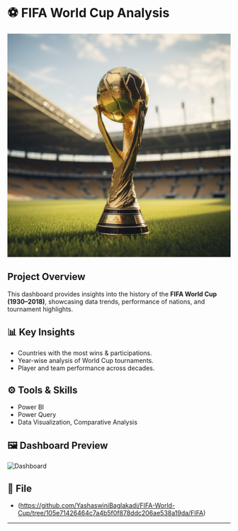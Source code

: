 # ⚽ FIFA World Cup Analysis 
![FIFA BANNER](https://github.com/YashaswiniBaglakadi/FIFA-World-Cup/blob/2b720d14143c2a26bd9d3418da001e95a58418b5/Banner/view-soccer-gold-cup-field.jpg)
##  Project Overview
This dashboard provides insights into the history of the **FIFA World Cup (1930–2018)**, showcasing data trends, performance of nations, and tournament highlights.

## 📊 Key Insights
- Countries with the most wins & participations.
- Year-wise analysis of World Cup tournaments.
- Player and team performance across decades.

## ⚙️ Tools & Skills
- Power BI
- Power Query
- Data Visualization, Comparative Analysis

## 🖼️ Dashboard Preview
![Dashboard](https://github.com/YashaswiniBaglakadi/FIFA-World-Cup/tree/70c81ab2423c948d9c145fcbf6d953bc4374cc70/Dashboard)

## 📂 File
- (https://github.com/YashaswiniBaglakadi/FIFA-World-Cup/tree/105e71426464c7a4b5f0f878ddc206ae538a19da/FIFA)

---
